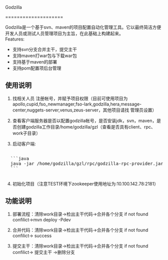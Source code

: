 Godzilla

====================

Godzilla是一个基于svn、maven的项目配置自动化管理工具。它以最终简洁方便开发人员或测试人员管理项目为主旨，在此基础上构建起来。<br>
Features:<br>
- 支持svn分支合并主干，提交主干
- 支持maven打war包与下载war包
- 支持基于maven的部署
- 支持pom配置项后台管理

## 使用说明 ##
1. 找相关人员 注册帐号，并赋予项目权限（目前可使用项目为apollo,cupid,fso_newmanager,fso-lark,godzilla,hera,message-center,nuggets-server,venus,zeus-server，其他项目请找 管理员设置）

2. 查看客户端服务器是否以配置godzilla帐号，是否安装jdk，svn，maven，是否创建godzilla工作目录/home/godzilla/gzl（查看是否具有client、rpc、work子目录）

3. 启动客户端: 
 
  <pre>
  
  ```java
  java -jar /home/godzilla/gzl/rpc/godzilla-rpc-provider.jar  >/home/godzilla/gzl/rpc/log.txt 2>&1 &
  ```
  </pre>

4. 初始化项目（注意TEST环境下zookeeper使用地址为:10.100.142.78:2181）


## 功能说明 ##
1. 部署流程：清除work目录->检出主干代码->合并各个分支 if not found confilict->mvn deploy -Pdev

2. 合并代码：清除work目录->检出主干代码->合并各个分支 if not found confilict-> success

3. 提交主干：清除work目录->检出主干代码->合并各个分支 if not found confilict-> 提交主干 ->删除分支
